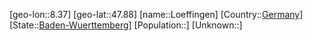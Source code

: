 ﻿---
location: [47.88,8.37]
type: City
tags:
- geo/City


SpocWebEntityId: 32189
isDeleted: false
confidential: public

---
[geo-lon::8.37]
[geo-lat::47.88]
[name::Loeffingen]
[Country::[Germany](geo/Continent/Europe/Germany.md)]
[State::[Baden-Wuerttemberg](geo/Continent/Europe/Germany/Baden-Wuerttemberg.md)]
[Population::]
[Unknown::]

